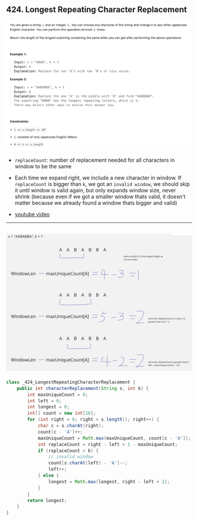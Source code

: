 ## 424. Longest Repeating Character Replacement
![](img/2023-08-30-23-58-05.png)

- `replaceCount`: number of replacement needed for all characters in window to be the same

- Each time we expand right, we include a new character in window.
  If `replaceCount` is bigger than `k`, we got an `invalid window`, we should skip it until window is valid again, 
  but only expands window size, never shrink (because even if we got a smaller window thats valid, it doesn't matter because we 
  already found a window thats bigger and valid)

- [youtube video](https://www.youtube.com/watch?v=gqXU1UyA8pk)
---
![](img/2024-03-17-17-26-06.png)
---
```java
class _424_LongestRepeatingCharacterReplacement {
    public int characterReplacement(String s, int k) {
        int maxUniqueCount = 0;
        int left = 0;
        int longest = 0;
        int[] count = new int[26];
        for (int right = 0; right < s.length(); right++) {
            char c = s.charAt(right);
            count[c - 'A']++;
            maxUniqueCount = Math.max(maxUniqueCount, count[c - 'A']);
            int replaceCount = right - left + 1 - maxUniqueCount;
            if (replaceCount > k) {
                // invalid window
                count[s.charAt(left) - 'A']--;
                left++;
            } else {
                longest = Math.max(longest, right - left + 1);
            }
        }
        return longest;
    }
}
```